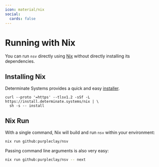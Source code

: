 ```yaml
---
icon: material/nix
social:
  cards: false
---
```


# Running with Nix

You can run `nsv` directly using [Nix](https://zero-to-nix.com/concepts/flakes/) without directly installing its dependencies.

## Installing Nix

Determinate Systems provides a quick and easy [installer](https://github.com/DeterminateSystems/nix-installer).

```{ .sh .no-select }
curl --proto '=https' --tlsv1.2 -sSf -L https://install.determinate.systems/nix | \
  sh -s -- install
```

## Nix Run

With a single command, Nix will build and run `nsv` within your environment:

```sh
nix run github:purpleclay/nsv
```

Passing command line arguments is also very easy:

```sh
nix run github:purpleclay/nsv -- next
```
